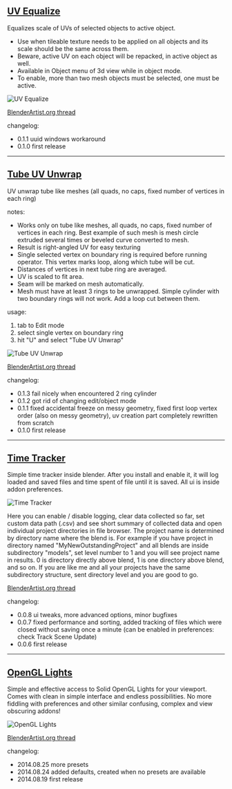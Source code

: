 ## [UV Equalize](https://raw.githubusercontent.com/uhlik/bpy/master/uv_equalize.py)

Equalizes scale of UVs of selected objects to active object.

* Use when tileable texture needs to be applied on all objects and its scale should be the same across them.
* Beware, active UV on each object will be repacked, in active object as well.
* Available in Object menu of 3d view while in object mode.
* To enable, more than two mesh objects must be selected, one must be active.

![UV Equalize](https://raw.githubusercontent.com/uhlik/bpy/master/x/eq.gif)

[BlenderArtist.org thread](http://blenderartists.org/forum/showthread.php?339782-UV-Equalize-and-Tube-Unwrap-addons)

changelog:

* 0.1.1 uuid windows workaround
* 0.1.0 first release

***

## [Tube UV Unwrap](https://raw.githubusercontent.com/uhlik/bpy/master/uv_tube_unwrap.py)

UV unwrap tube like meshes (all quads, no caps, fixed number of vertices in each ring)

notes:

* Works only on tube like meshes, all quads, no caps, fixed number of vertices in each ring. Best example of such mesh is mesh circle extruded several times or beveled curve converted to mesh.
* Result is right-angled UV for easy texturing
* Single selected vertex on boundary ring is required before running operator. This vertex marks loop, along which tube will be cut.
* Distances of vertices in next tube ring are averaged.
* UV is scaled to fit area.
* Seam will be marked on mesh automatically.
* Mesh must have at least 3 rings to be unwrapped. Simple cylinder with two boundary rings will not work. Add a loop cut between them.

usage:

1. tab to Edit mode
2. select single vertex on boundary ring
3. hit "U" and select "Tube UV Unwrap"

![Tube UV Unwrap](https://raw.githubusercontent.com/uhlik/bpy/master/x/tube.gif)

[BlenderArtist.org thread](http://blenderartists.org/forum/showthread.php?339782-UV-Equalize-and-Tube-Unwrap-addons)

changelog:

* 0.1.3 fail nicely when encountered 2 ring cylinder
* 0.1.2 got rid of changing edit/object mode
* 0.1.1 fixed accidental freeze on messy geometry, fixed first loop vertex order (also on messy geometry), uv creation part completely rewritten from scratch
* 0.1.0 first release

***

## [Time Tracker](https://raw.githubusercontent.com/uhlik/bpy/master/system_time_tracker.py)

Simple time tracker inside blender. After you install and enable it, it will log loaded and saved files and time spent of file until it is saved. All ui is inside addon preferences.

![Time Tracker](https://raw.githubusercontent.com/uhlik/bpy/master/x/tt.jpg)

Here you can enable / disable logging, clear data collected so far, set custom data path (.csv) and see short summary of collected data and open individual project directories in file browser. The project name is determined by directory name where the blend is. For example if you have project in directory named "MyNewOutstandingProject" and all blends are inside subdirectory "models", set level number to 1 and you will see project name in results. 0 is directory directly above blend, 1 is one directory above blend, and so on. If you are like me and all your projects have the same subdirectory structure, sent directory level and you are good to go.

[BlenderArtist.org thread](http://blenderartists.org/forum/showthread.php?345129-Time-Tracker-addon)

changelog:

* 0.0.8 ui tweaks, more advanced options, minor bugfixes
* 0.0.7 fixed performance and sorting, added tracking of files which were closed without saving once a minute (can be enabled in preferences: check Track Scene Update)
* 0.0.6 first release

***

## [OpenGL Lights](https://raw.githubusercontent.com/uhlik/bpy/master/space_view3d_opengl_lights.py)

Simple and effective access to Solid OpenGL Lights for your viewport. Comes with clean in simple interface and endless possibilities. No more fiddling with preferences and other similar confusing, complex and view obscuring addons!

![OpenGL Lights](https://raw.githubusercontent.com/uhlik/bpy/master/x/gl-lights.gif)

[BlenderArtist.org thread](http://blenderartists.org/forum/showthread.php?346612-The-most-efficient-OpenGL-Lights-panel-%28with-presets-system%29)

changelog:

* 2014.08.25 more presets
* 2014.08.24 added defaults, created when no presets are available
* 2014.08.19 first release

